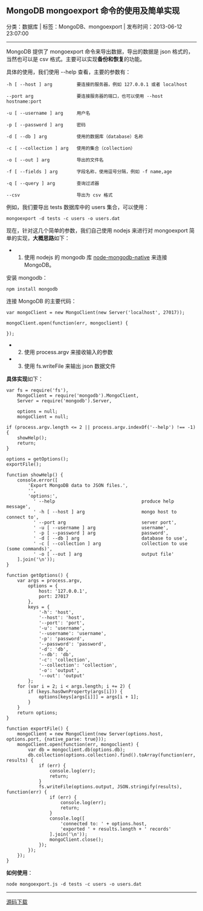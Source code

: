 ## MongoDB mongoexport 命令的使用及简单实现

分类：数据库 | 标签：MongoDB、mongoexport | 发布时间：2013-06-12 23:07:00

___

MongoDB 提供了 mongoexport 命令来导出数据，导出的数据是 json 格式的，当然也可以是 csv 格式。主要可以实现**备份和恢复**的功能。

具体的使用，我们使用 --help 查看，主要的参数有：

    -h [ --host ] arg         要连接的服务器，例如 127.0.0.1 或者 localhost
    
    --port arg                要连接服务器的端口，也可以使用 --host hostname:port
    
    -u [ --username ] arg     用户名
    
    -p [ --password ] arg     密码
    
    -d [ --db ] arg           使用的数据库（database）名称
    
    -c [ --collection ] arg   使用的集合（collection）
      
    -o [ --out ] arg          导出的文件名
    
    -f [ --fields ] arg       字段名称，使用逗号分隔，例如 -f name,age
      
    -q [ --query ] arg        查询过滤器
      
    --csv                     导出为 csv 格式

例如，我们要导出 tests 数据库中的 users 集合，可以使用：

    mongoexport -d tests -c users -o users.dat
    
现在，针对这几个简单的参数，我们自己使用 nodejs 来进行对 mongoexport 简单的实现，**大概思路**如下：

* 1. 使用 nodejs 的 mongodb 库 [node-mongodb-native](https://github.com/mongodb/node-mongodb-native) 来连接 MongoDB。

安装 mongodb：

    npm install mongodb
    
连接 MongoDB 的主要代码：

    var mongoClient = new MongoClient(new Server('localhost', 27017));
    
    mongoClient.open(function(err, mongoclient) {
    
    });

* 2. 使用 process.argv 来接收输入的参数

* 3. 使用 fs.writeFile 来输出 json 数据文件

**具体实现**如下：

    var fs = require('fs'),
        MongoClient = require('mongodb').MongoClient,
        Server = require('mongodb').Server,
    
        options = null;
        mongoClient = null;
    
    if (process.argv.length <= 2 || process.argv.indexOf('--help') !== -1) {
        showHelp();
        return;
    }
    
    options = getOptions();
    exportFile();
    
    function showHelp() {
        console.error([
            'Export MongoDB data to JSON files.',
            '',
            'options:',
              ' --help                                produce help message',
              ' -h [ --host ] arg                     mongo host to connect to',
              ' --port arg                            server port',
              ' -u [ --username ] arg                 username',
              ' -p [ --password ] arg                 password',
              ' -d [ --db ] arg                       database to use',
              ' -c [ --collection ] arg               collection to use (some commands)',
              ' -o [ --out ] arg                      output file'
        ].join('\n'));
    }
    
    function getOptions() {
        var args = process.argv,
            options = {
                host: '127.0.0.1',
                port: 27017
            },
            keys = {
                '-h': 'host',
                '--host': 'host',
                '--port': 'port',
                '-u': 'username',
                '--username': 'username',
                '-p': 'password',
                '--password': 'password',
                '-d': 'db',
                '--db': 'db',
                '-c': 'collection',
                '--collection': 'collection',
                '-o': 'output',
                '--out': 'output'
            };
        for (var i = 2; i < args.length; i += 2) {
            if (keys.hasOwnProperty(args[i])) {
                options[keys[args[i]]] = args[i + 1];
            }
        }
        return options;
    }
    
    function exportFile() {
        mongoClient = new MongoClient(new Server(options.host, options.port, {native_parse: true}));
        mongoClient.open(function(err, mongoclient) {
            var db = mongoclient.db(options.db);
            db.collection(options.collection).find().toArray(function(err, results) {
                if (err) {
                    console.log(err);
                    return;
                }
                fs.writeFile(options.output, JSON.stringify(results), function(err) {
                    if (err) {
                        console.log(err);
                        return;
                    }
                    console.log([
                        'connected to: ' + options.host,
                        'exported ' + results.length + ' records'
                    ].join('\n'));
                    mongoClient.close();
                });
            });    
        });
    }

**如何使用**：

    node mongoexport.js -d tests -c users -o users.dat
    
___

[源码下载](/demos/mongoexport.js)
